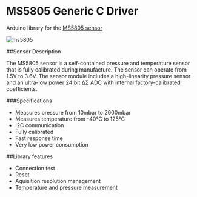 # MS5805 Generic C Driver
Arduino library for the [MS5805 sensor](http://www.te.com/usa-en/product-CAT-BLPS0037.html)

![ms5805](http://www.te.com/content/dam/te-com/catalog/part/CAT/BLP/S00/CAT-BLPS0015-t1.jpg/jcr:content/renditions/product-details.png)

##Sensor Description

The MS5805 sensor is a self-contained pressure and temperature sensor that is  fully calibrated during manufacture. The sensor can operate from 1.5V to 3.6V. The sensor module includes a high-linearity pressure sensor and an ultra-low power 24 bit ΔΣ ADC with internal factory-calibrated coefficients.

###Specifications
* Measures pressure from 10mbar to 2000mbar
*	Measures temperature from -40°C to 125°C
*	I2C communication
*	Fully calibrated
*	Fast response time
*	Very low power consumption


##Library features
* Connection test
* Reset
* Aquisition resolution management
* Temperature and pressure measurement
